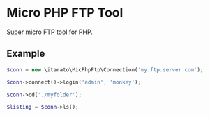 Micro PHP FTP Tool
==================

Super micro FTP tool for PHP.

Example
-------

```PHP
$conn = new \itarato\MicPhpFtp\Connection('my.ftp.server.com');

$conn->connect()->login('admin', 'monkey');

$conn->cd('./myfolder');

$listing = $conn->ls();
```
